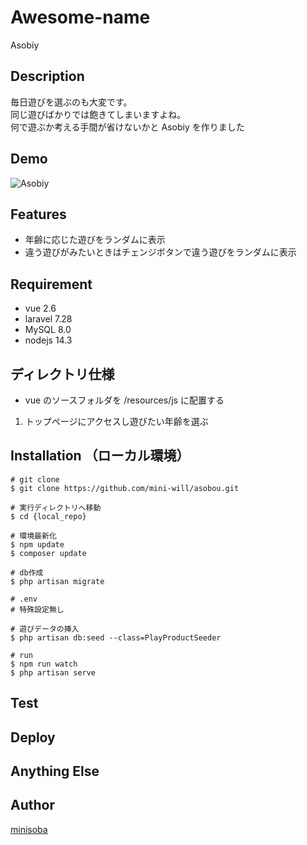 # Awesome-name

Asobiy

## Description

毎日遊びを選ぶのも大変です。<br>
同じ遊びばかりでは飽きてしまいますよね。<br>
何で遊ぶか考える手間が省けないかと Asobiy を作りました<br>

## Demo

![Asobiy](https://asobiy.herokuapp.com/)

## Features

- 年齢に応じた遊びをランダムに表示
- 違う遊びがみたいときはチェンジボタンで違う遊びをランダムに表示

## Requirement

- vue 2.6
- laravel 7.28
- MySQL 8.0
- nodejs 14.3

## ディレクトリ仕様

- vue のソースフォルダを /resources/js に配置する

1. トップページにアクセスし遊びたい年齢を選ぶ

## Installation （ローカル環境）

```
# git clone
$ git clone https://github.com/mini-will/asobou.git

# 実行ディレクトリへ移動
$ cd {local_repo}

# 環境最新化
$ npm update
$ composer update

# db作成
$ php artisan migrate

# .env
# 特殊設定無し

# 遊びデータの挿入
$ php artisan db:seed --class=PlayProductSeeder

# run
$ npm run watch
$ php artisan serve
```

## Test

<!-- 1. test
2. test
3. test -->

## Deploy

<!-- 1. deploy
2. deploy
3. deploy -->

## Anything Else

## Author

[minisoba](https://twitter.com/minisooba)

<!-- ## License

[MIT](http://TomoakiTANAKA.mit-license.org)</blockquote> -->
